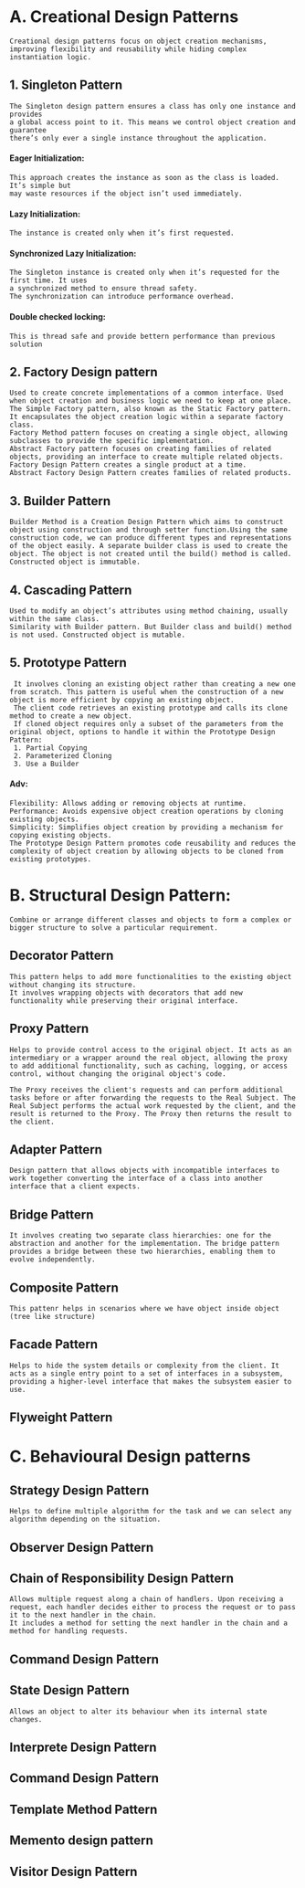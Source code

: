 # A. Creational Design Patterns
    Creational design patterns focus on object creation mechanisms, improving flexibility and reusability while hiding complex instantiation logic.
## 1. Singleton Pattern
    The Singleton design pattern ensures a class has only one instance and provides
    a global access point to it. This means we control object creation and guarantee
    there’s only ever a single instance throughout the application.
#### Eager Initialization:
    This approach creates the instance as soon as the class is loaded. It’s simple but
    may waste resources if the object isn’t used immediately.
#### Lazy Initialization:
    The instance is created only when it’s first requested. 
#### Synchronized Lazy Initialization:
    The Singleton instance is created only when it’s requested for the first time. It uses
    a synchronized method to ensure thread safety.
    The synchronization can introduce performance overhead.
#### Double checked locking:
    This is thread safe and provide bettern performance than previous solution

## 2. Factory Design pattern
    Used to create concrete implementations of a common interface. Used when object creation and business logic we need to keep at one place.
    The Simple Factory pattern, also known as the Static Factory pattern. It encapsulates the object creation logic within a separate factory class.
    Factory Method pattern focuses on creating a single object, allowing subclasses to provide the specific implementation.
    Abstract Factory pattern focuses on creating families of related objects, providing an interface to create multiple related objects.
    Factory Design Pattern creates a single product at a time.
    Abstract Factory Design Pattern creates families of related products.
## 3. Builder Pattern
    Builder Method is a Creation Design Pattern which aims to construct object using construction and through setter function.Using the same construction code, we can produce different types and representations of the object easily. A separate builder class is used to create the object. The object is not created until the build() method is called. 
    Constructed object is immutable.

## 4. Cascading Pattern
    Used to modify an object’s attributes using method chaining, usually within the same class.
    Similarity with Builder pattern. But Builder class and build() method is not used. Constructed object is mutable.

## 5. Prototype Pattern
     It involves cloning an existing object rather than creating a new one from scratch. This pattern is useful when the construction of a new object is more efficient by copying an existing object.
     The client code retrieves an existing prototype and calls its clone method to create a new object.
     If cloned object requires only a subset of the parameters from the original object, options to handle it within the Prototype Design Pattern:
     1. Partial Copying
     2. Parameterized Cloning
     3. Use a Builder
#### Adv:
    Flexibility: Allows adding or removing objects at runtime.
    Performance: Avoids expensive object creation operations by cloning existing objects.
    Simplicity: Simplifies object creation by providing a mechanism for copying existing objects.
    The Prototype Design Pattern promotes code reusability and reduces the complexity of object creation by allowing objects to be cloned from existing prototypes.


# B. Structural Design Pattern:
    Combine or arrange different classes and objects to form a complex or bigger structure to solve a particular requirement.
## Decorator Pattern
    This pattern helps to add more functionalities to the existing object without changing its structure.
    It involves wrapping objects with decorators that add new functionality while preserving their original interface.
## Proxy Pattern
    Helps to provide control access to the original object. It acts as an intermediary or a wrapper around the real object, allowing the proxy to add additional functionality, such as caching, logging, or access control, without changing the original object's code.

    The Proxy receives the client's requests and can perform additional tasks before or after forwarding the requests to the Real Subject. The Real Subject performs the actual work requested by the client, and the result is returned to the Proxy. The Proxy then returns the result to the client.

## Adapter Pattern
    Design pattern that allows objects with incompatible interfaces to work together converting the interface of a class into another interface that a client expects. 
## Bridge Pattern
    It involves creating two separate class hierarchies: one for the abstraction and another for the implementation. The bridge pattern provides a bridge between these two hierarchies, enabling them to evolve independently.
## Composite Pattern
    This pattenr helps in scenarios where we have object inside object (tree like structure)

## Facade Pattern
    Helps to hide the system details or complexity from the client. It acts as a single entry point to a set of interfaces in a subsystem, providing a higher-level interface that makes the subsystem easier to use.
## Flyweight Pattern


# C. Behavioural Design patterns
## Strategy Design Pattern
    Helps to define multiple algorithm for the task and we can select any algorithm depending on the situation.
## Observer Design Pattern
## Chain of Responsibility Design Pattern
    Allows multiple request along a chain of handlers. Upon receiving a request, each handler decides either to process the request or to pass it to the next handler in the chain.
    It includes a method for setting the next handler in the chain and a method for handling requests.
## Command Design Pattern
## State Design Pattern
    Allows an object to alter its behaviour when its internal state changes.
## Interprete Design Pattern
## Command Design Pattern
## Template Method Pattern
## Memento design pattern
## Visitor Design Pattern



